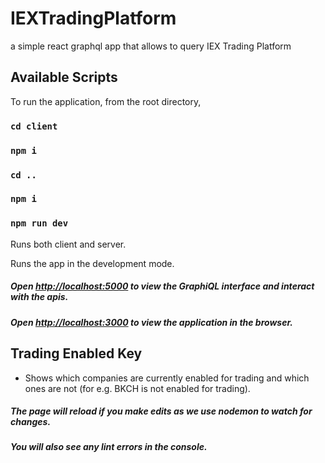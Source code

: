 # IEXTradingPlatform

a simple react graphql app that allows to query IEX Trading Platform

## Available Scripts

To run the application, from the root directory,

### `cd client`

### `npm i`

### `cd ..`

### `npm i`

### `npm run dev`

Runs both client and server.

Runs the app in the development mode.

##### Open [http://localhost:5000](http://localhost:5000) to view the GraphiQL interface and interact with the apis.

##### Open [http://localhost:3000](http://localhost:3000) to view the application in the browser.

## Trading Enabled Key

- Shows which companies are currently enabled for trading and which ones are not (for e.g. BKCH is not enabled for trading).

##### The page will reload if you make edits as we use nodemon to watch for changes.

##### You will also see any lint errors in the console.
